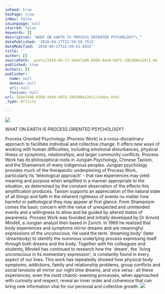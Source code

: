 ```yaml
---
inFeed: true
hasPage: true
inNav: false
inLanguage: null
starred: false
keywords: []
description: "WHAT ON EARTH IS PROCESS ORIENTED PSYCHOLOGY?\_"
datePublished: '2016-04-17T22:50:58.751Z'
dateModified: '2016-04-17T22:50:42.693Z'
title: ''
author: []
sourcePath: _posts/2016-04-17-164e7a96-b5b8-44a9-b975-10b388e12dc1.md
published: true
authors: []
publisher:
  name: null
  domain: null
  url: null
  favicon: null
url: 164e7a96-b5b8-44a9-b975-10b388e12dc1/index.html
_type: Article

---
```

![](https://the-grid-user-content.s3-us-west-2.amazonaws.com/0b99aee0-3bf6-47c4-9681-a2f181239d5d.jpg)

WHAT ON EARTH IS PROCESS ORIENTED PSYCHOLOGY? 

Process Oriented Psychology (Process Work) is a cross-disciplinary approach to facilitate individual and collective change. It offers new ways of working with human difficulties, including emotional disturbances, physical illness or symptoms, relationships, and larger community conflicts.
Process Work has its philosophical roots in Jungian Psychology, Chinese Taoism, and the Shamanism of many indigenous peoples.
Jungian psychology provides much of the therapeutic underpinning of Process Work, particularly its 'teleological approach' - that raw experiences may yield meaning and purpose when amplified in a manner appropriate to the situation, as determined by the constant observation of the effects this amplification produces. Taoism supports an appreciation of the natural state of all things and faith in the inherent rightness of events no matter how harmful or pathological they may appear at first glance. From Shamanism comes the basic concern with the value of unexpected and unintended events and a willingness to allow and be guided by altered states of awareness.
Process Work was founded and initially developed by Dr Arnold Mindell, a Jungian analyst then based in Zurich. In 1969 he realized that body experiences and symptoms mirror dreams and are meaningful expressions of the unconscious. He used the term \`dreaming body' (later 'dreambody) to identify the numinous underlying process expressing itself through both dreams and the body. Together with his colleagues and students, Mindell has continued to research how the \`dream', the \`living unconscious in its momentary expression', is constantly found in every aspect of our lives.
This work has repeatedly showed how physical body symptoms, addictions, family and relationship problems, group conflicts and social tensions all mirror our night time dreams, and vice versa : all these experiences, even the most chaotic-seeming processes, when approached with curiosity and respect, reveal an inner order and coherence that can bring new information vital for our personal and collective growth.
![](https://the-grid-user-content.s3-us-west-2.amazonaws.com/161fdecf-4c4c-4de1-b872-8beaea8e2097.jpg)